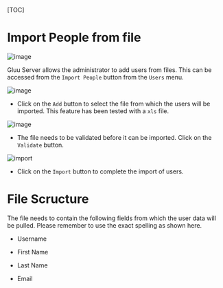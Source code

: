 [TOC]

# Import People from file

![image](/img/admin-guide/import/import-people_menu.png)

Gluu Server allows the administrator to add users from files. This can be accessed from the `Import People` button from the `Users` menu.

![image](/img/admin-guide/import/import-people_add.png)

* Click on the `Add` button to select the file from which the users will be imported. This feature has been tested with a `xls` file.

![image](/img/admin-guide/import/import-people_validate.png)

* The file needs to be validated before it can be imported. Click on the `Validate` button.

![import](/img/admin-guide/import/import-people_import.png)

* Click on the `Import` button to complete the import of users.

# File Scructure

The file needs to contain the following fields from which the user data will be pulled. Please remember to use the exact spelling as shown here.

* Username

* First Name

* Last Name

* Email


